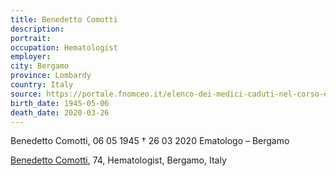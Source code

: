 ```yaml
---
title: Benedetto Comotti
description: 
portrait: 
occupation: Hematologist
employer: 
city: Bergamo
province: Lombardy
country: Italy 
source: https://portale.fnomceo.it/elenco-dei-medici-caduti-nel-corso-dellepidemia-di-covid-19/
birth_date: 1945-05-06
death_date: 2020-03-26
---
```


Benedetto Comotti, 06 05 1945 † 26 03 2020
Ematologo – Bergamo

<a href="https://portale.fnomceo.it/elenco-dei-medici-caduti-nel-corso-dellepidemia-di-covid-19/">Benedetto Comotti</a>, 74, Hematologist, Bergamo, Italy
